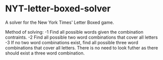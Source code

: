 # NYT-letter-boxed-solver
A solver for the New York Times' Letter Boxed game.


Method of solving:
-1 Find all possible words given the combination contraints.
-2 Find all possible two word combinations that cover all letters
-3 If no two word combinations exist, find all possible three word combinations that cover all letters. There is no need to look futher as there should exist a three word combination.
